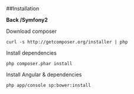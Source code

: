 
##Installation

**Back /Symfony2**

Download composer

    curl -s http://getcomposer.org/installer | php

Install dependencies

    php composer.phar install


Install Angular & dependencies

	php app/console sp:bower:install
